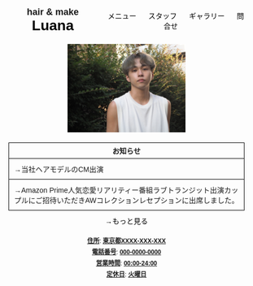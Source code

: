 <!DOCTYPE html>
<html lang="ja">
<head>
    <meta charset="UTF-8">
    <meta name="viewport" content="width=device-width, initial-scale=1.0">
    <title>hair & make Luana</title>
    <link rel="stylesheet" href="styles.css">
    <style>
     /* styles.css */
body, html {
    margin: 0;
    padding: 0;
    font-family: Arial, sans-serif;
    font-size: 14px;
}
.container {
    max-width: 1000px;
    margin: 0 auto;
    padding: 20px;
}
header {
    display: flex;
    justify-content: space-between;
    align-items: center;
    margin-bottom: 20px;
}
.logo {
    font-size: 18px;
    font-weight: bold;
}
.logo span {
    font-size: 28px;
    color: #000;
}
nav a {
    margin-left: 20px;
    text-decoration: none;
    color: #000;
}
.main-image {
    width: 50%;
    max-width: 1000px; /* Match the max-width of the container */
    margin: 0 auto 20px;
    position: relative;
    overflow: hidden;
}
.images {
    object-fit: cover;
    object-position: center center;
    width: 100%;
    height: 100%;
}
.main-image::before {
    content: "";
    display: block;
    padding-top: 75%; /* 4:3 Aspect Ratio */
}
.main-image img {
    position: absolute;
    top: 0;
    left: 0;
    width: 100%;
    height: 100%;
    object-fit: cover;
}
/* Media query for smaller screens */
@media (max-width: 768px) {
    .main-image {
        max-width: 100%;
    }
}
.news-container {
    border: 1px solid #000;
    margin-bottom: 10px;
}
.news-header {
    text-align: center;
    font-weight: bold;
    padding: 5px 0;
    border-bottom: 1px solid #000;
}
.news-content {
    padding: 0;
}
.news-item {
    padding: 10px;
}
.news-item:not(:last-child) {
    border-bottom: 1px solid #000;
}
.more-link {
    text-align: center;
    margin-top: 5px;
}
.more-link a {
    color: #000;
    text-decoration: none;
}
footer {
    margin-top: 20px;
    text-align: center;
    font-size: 12px;
}
footer p {
    margin: 5px 0;
}
footer span {
    text-decoration: underline;
    font-weight: bold;
    </style>
</head>
<body>
    <div class="container">
        <header>
            <div class="logo">hair & make <span>Luana</span></div>
            <nav>
                <a href="#">メニュー</a>
                <a href="#">スタッフ</a>
                <a href="#">ギャラリー</a>
                <a href="#">問合せ</a>
            </nav>
        </header>
        <main>
            <div class="main-image">
                <img src="sample4.jpeg" alt="Luana Hair & Make Model">
            </div>
            <div class="news-container">
                <div class="news-header">お知らせ</div>
                <div class="news-content">
                    <div class="news-item">→当社ヘアモデルのCM出演</div>
                    <div class="news-item">→Amazon Prime人気恋愛リアリティー番組ラブトランジット出演カップルにご招待いただきAWコレクションレセプションに出席しました。</div>
                </div>
            </div>
            <div class="more-link">
                <a href="#">→もっと見る</a>
            </div>
        </main>
        <footer>
            <p><span>住所</span>: <span>東京都XXXX-XXX-XXX</span></p>
            <p><span>電話番号</span>: <span>000-0000-0000</span></p>
            <p><span>営業時間</span>: <span>00:00-24:00</span></p>
            <p><span>定休日</span>: <span>火曜日</span></p>
        </footer>
    </div>
</body>
</html>
